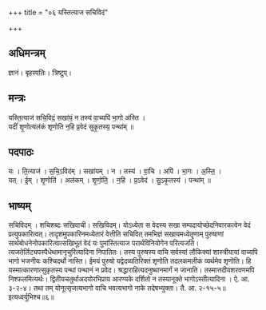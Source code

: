 +++
title = "०६ यस्तित्याज सचिविदं"

+++
## अधिमन्त्रम्
ज्ञानं। बृहस्पतिः। त्रिष्टुप्।

## मन्त्रः
यस्ति॒त्याज॑ सचि॒विदं॒ सखा॑यं॒ न तस्य॑ वा॒च्यपि॑ भा॒गो अ॑स्ति ।  
यदीं॑ शृ॒णोत्यल॑कं शृणोति न॒हि प्र॒वेद॑ सुकृ॒तस्य॒ पन्था॑म् ॥

## पदपाठः
यः । ति॒त्याज॑ । स॒चि॒ऽविद॑म् । सखा॑यम् । न । तस्य॑ । वा॒चि । अपि॑ । भा॒गः । अ॒स्ति॒ ।  
यत् । ई॒म् । शृ॒णोति॑ । अल॑कम् । शृ॒णो॒ति॒ । न॒हि । प्र॒ऽवेद॑ । सु॒ऽकृ॒तस्य॑ । पन्था॑म् ॥

## भाष्यम्
सचिविदम् । शचिशब्दः सखिवाची। सखिविदम्। योऽध्येता स वेदस्य सखा सम्पदायोच्छेदनिवारकत्वेन वेदं प्रत्युपकारित्वत्। तादृशमुपकारिनमध्येतारं वेत्तीति सचिवित् तमभिज्ञं सखायमध्येतॄणाम् पुरुषाणां सार्थबोधनेनोपकारित्वात्सखिभूतं वेदं यः पुमांस्तित्याज परार्थविनियोगेन परित्यजति। त्यजतेर्लिट्यपस्पैधेथामानृचुरित्यादिना निपातितः। तस्य पुरुषस्य वाचि सर्वस्यां लौकिक्यां शास्त्रीयायां वाच्यपि भागो भजनीयः कश्चिदर्थो नास्ति। ईमयं पुरुषो यद्वेदव्यतिरिक्तं शृणोति तदलकमलीकं व्यर्थमेव शृणॊति। हि यस्मात्कारणात्सुकृतस्य पन्थां पन्थानं न प्रवेद। श्रद्धाराहित्यदनुष्थानमार्गं न जानाति। तस्मात्तदीयशरवणमपि निश्फलमित्यर्थः। द्वितीयचतुर्थाअदयोरभिप्राय आरण्यके दर्शितो न तस्यानूक्ते भागोऽस्तीत्यादिना । ऐ. आ. ३-२-४। तथा तम् योनूत्सृजत्यभागो वाचि भवत्यभागो नाके तदेषभ्युक्ता। तै. आ. २-१५-५॥ इत्यध्वर्युभिश्च॥६॥